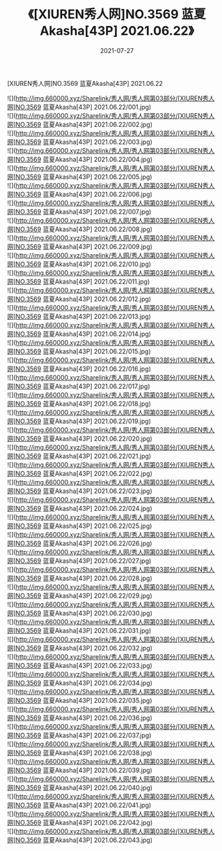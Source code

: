 ﻿---
layout: post
title:  《[XIUREN秀人网]NO.3569 蓝夏Akasha[43P] 2021.06.22》
date:   2021-07-27
img: http://img.660000.xyz/Sharelink/秀人网/秀人网第03部分/[XIUREN秀人网]NO.3569 蓝夏Akasha[43P] 2021.06.22/000.jpg
categories: [美女, 清纯, 唯美]
---

[XIUREN秀人网]NO.3569 蓝夏Akasha[43P] 2021.06.22

  ![](http://img.660000.xyz/Sharelink/秀人网/秀人网第03部分/[XIUREN秀人网]NO.3569 蓝夏Akasha[43P] 2021.06.22/001.jpg) <br> ![](http://img.660000.xyz/Sharelink/秀人网/秀人网第03部分/[XIUREN秀人网]NO.3569 蓝夏Akasha[43P] 2021.06.22/002.jpg) <br> ![](http://img.660000.xyz/Sharelink/秀人网/秀人网第03部分/[XIUREN秀人网]NO.3569 蓝夏Akasha[43P] 2021.06.22/003.jpg) <br> ![](http://img.660000.xyz/Sharelink/秀人网/秀人网第03部分/[XIUREN秀人网]NO.3569 蓝夏Akasha[43P] 2021.06.22/004.jpg) <br> ![](http://img.660000.xyz/Sharelink/秀人网/秀人网第03部分/[XIUREN秀人网]NO.3569 蓝夏Akasha[43P] 2021.06.22/005.jpg) <br> ![](http://img.660000.xyz/Sharelink/秀人网/秀人网第03部分/[XIUREN秀人网]NO.3569 蓝夏Akasha[43P] 2021.06.22/006.jpg) <br> ![](http://img.660000.xyz/Sharelink/秀人网/秀人网第03部分/[XIUREN秀人网]NO.3569 蓝夏Akasha[43P] 2021.06.22/007.jpg) <br> ![](http://img.660000.xyz/Sharelink/秀人网/秀人网第03部分/[XIUREN秀人网]NO.3569 蓝夏Akasha[43P] 2021.06.22/008.jpg) <br> ![](http://img.660000.xyz/Sharelink/秀人网/秀人网第03部分/[XIUREN秀人网]NO.3569 蓝夏Akasha[43P] 2021.06.22/009.jpg) <br> ![](http://img.660000.xyz/Sharelink/秀人网/秀人网第03部分/[XIUREN秀人网]NO.3569 蓝夏Akasha[43P] 2021.06.22/010.jpg) <br> ![](http://img.660000.xyz/Sharelink/秀人网/秀人网第03部分/[XIUREN秀人网]NO.3569 蓝夏Akasha[43P] 2021.06.22/011.jpg) <br> ![](http://img.660000.xyz/Sharelink/秀人网/秀人网第03部分/[XIUREN秀人网]NO.3569 蓝夏Akasha[43P] 2021.06.22/012.jpg) <br> ![](http://img.660000.xyz/Sharelink/秀人网/秀人网第03部分/[XIUREN秀人网]NO.3569 蓝夏Akasha[43P] 2021.06.22/013.jpg) <br> ![](http://img.660000.xyz/Sharelink/秀人网/秀人网第03部分/[XIUREN秀人网]NO.3569 蓝夏Akasha[43P] 2021.06.22/014.jpg) <br> ![](http://img.660000.xyz/Sharelink/秀人网/秀人网第03部分/[XIUREN秀人网]NO.3569 蓝夏Akasha[43P] 2021.06.22/015.jpg) <br> ![](http://img.660000.xyz/Sharelink/秀人网/秀人网第03部分/[XIUREN秀人网]NO.3569 蓝夏Akasha[43P] 2021.06.22/016.jpg) <br> ![](http://img.660000.xyz/Sharelink/秀人网/秀人网第03部分/[XIUREN秀人网]NO.3569 蓝夏Akasha[43P] 2021.06.22/017.jpg) <br> ![](http://img.660000.xyz/Sharelink/秀人网/秀人网第03部分/[XIUREN秀人网]NO.3569 蓝夏Akasha[43P] 2021.06.22/018.jpg) <br> ![](http://img.660000.xyz/Sharelink/秀人网/秀人网第03部分/[XIUREN秀人网]NO.3569 蓝夏Akasha[43P] 2021.06.22/019.jpg) <br> ![](http://img.660000.xyz/Sharelink/秀人网/秀人网第03部分/[XIUREN秀人网]NO.3569 蓝夏Akasha[43P] 2021.06.22/020.jpg) <br> ![](http://img.660000.xyz/Sharelink/秀人网/秀人网第03部分/[XIUREN秀人网]NO.3569 蓝夏Akasha[43P] 2021.06.22/021.jpg) <br> ![](http://img.660000.xyz/Sharelink/秀人网/秀人网第03部分/[XIUREN秀人网]NO.3569 蓝夏Akasha[43P] 2021.06.22/022.jpg) <br> ![](http://img.660000.xyz/Sharelink/秀人网/秀人网第03部分/[XIUREN秀人网]NO.3569 蓝夏Akasha[43P] 2021.06.22/023.jpg) <br> ![](http://img.660000.xyz/Sharelink/秀人网/秀人网第03部分/[XIUREN秀人网]NO.3569 蓝夏Akasha[43P] 2021.06.22/024.jpg) <br> ![](http://img.660000.xyz/Sharelink/秀人网/秀人网第03部分/[XIUREN秀人网]NO.3569 蓝夏Akasha[43P] 2021.06.22/025.jpg) <br> ![](http://img.660000.xyz/Sharelink/秀人网/秀人网第03部分/[XIUREN秀人网]NO.3569 蓝夏Akasha[43P] 2021.06.22/026.jpg) <br> ![](http://img.660000.xyz/Sharelink/秀人网/秀人网第03部分/[XIUREN秀人网]NO.3569 蓝夏Akasha[43P] 2021.06.22/027.jpg) <br> ![](http://img.660000.xyz/Sharelink/秀人网/秀人网第03部分/[XIUREN秀人网]NO.3569 蓝夏Akasha[43P] 2021.06.22/028.jpg) <br> ![](http://img.660000.xyz/Sharelink/秀人网/秀人网第03部分/[XIUREN秀人网]NO.3569 蓝夏Akasha[43P] 2021.06.22/029.jpg) <br> ![](http://img.660000.xyz/Sharelink/秀人网/秀人网第03部分/[XIUREN秀人网]NO.3569 蓝夏Akasha[43P] 2021.06.22/030.jpg) <br> ![](http://img.660000.xyz/Sharelink/秀人网/秀人网第03部分/[XIUREN秀人网]NO.3569 蓝夏Akasha[43P] 2021.06.22/031.jpg) <br> ![](http://img.660000.xyz/Sharelink/秀人网/秀人网第03部分/[XIUREN秀人网]NO.3569 蓝夏Akasha[43P] 2021.06.22/032.jpg) <br> ![](http://img.660000.xyz/Sharelink/秀人网/秀人网第03部分/[XIUREN秀人网]NO.3569 蓝夏Akasha[43P] 2021.06.22/033.jpg) <br> ![](http://img.660000.xyz/Sharelink/秀人网/秀人网第03部分/[XIUREN秀人网]NO.3569 蓝夏Akasha[43P] 2021.06.22/034.jpg) <br> ![](http://img.660000.xyz/Sharelink/秀人网/秀人网第03部分/[XIUREN秀人网]NO.3569 蓝夏Akasha[43P] 2021.06.22/035.jpg) <br> ![](http://img.660000.xyz/Sharelink/秀人网/秀人网第03部分/[XIUREN秀人网]NO.3569 蓝夏Akasha[43P] 2021.06.22/036.jpg) <br> ![](http://img.660000.xyz/Sharelink/秀人网/秀人网第03部分/[XIUREN秀人网]NO.3569 蓝夏Akasha[43P] 2021.06.22/037.jpg) <br> ![](http://img.660000.xyz/Sharelink/秀人网/秀人网第03部分/[XIUREN秀人网]NO.3569 蓝夏Akasha[43P] 2021.06.22/038.jpg) <br> ![](http://img.660000.xyz/Sharelink/秀人网/秀人网第03部分/[XIUREN秀人网]NO.3569 蓝夏Akasha[43P] 2021.06.22/039.jpg) <br> ![](http://img.660000.xyz/Sharelink/秀人网/秀人网第03部分/[XIUREN秀人网]NO.3569 蓝夏Akasha[43P] 2021.06.22/040.jpg) <br> ![](http://img.660000.xyz/Sharelink/秀人网/秀人网第03部分/[XIUREN秀人网]NO.3569 蓝夏Akasha[43P] 2021.06.22/041.jpg) <br> ![](http://img.660000.xyz/Sharelink/秀人网/秀人网第03部分/[XIUREN秀人网]NO.3569 蓝夏Akasha[43P] 2021.06.22/042.jpg) <br> ![](http://img.660000.xyz/Sharelink/秀人网/秀人网第03部分/[XIUREN秀人网]NO.3569 蓝夏Akasha[43P] 2021.06.22/043.jpg) <br>